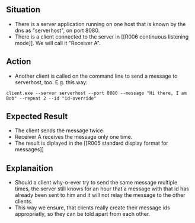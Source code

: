 ## Situation

- There is a server application running on one host that is known by the dns as "serverhost", on port 8080.
- There is a client connected to the server in [[R006 continuous listening mode]]. We will call it "Receiver A".

## Action

- Another client is called on the command line to send a message to serverhost,  too. E.g. this way:
```
client.exe --server serverhost --port 8080 --message "Hi there, I am Bob" --repeat 2 --id "id-override"
```

## Expected Result

- The client sends the message twice.
- Receiver A receives the message only one time.
- The result is diplayed in the [[R005 standard display format for messages]]

## Explanaition

- Should a client why-o-ever try to send the same message multiple times, the server still knows for an hour that a message with that id has already been sent to him and it will not relay the message to the other clients.
- This way we ensure, that clients really create their message ids appropriatly, so they can be told apart from each other.